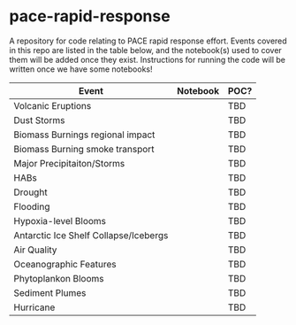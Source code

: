 # pace-rapid-response

A repository for code relating to PACE rapid response effort. Events covered in this repo are listed in the table below, and the notebook(s) used to cover them will be added once they exist. Instructions for running the code will be written once we have some notebooks!

| Event | Notebook | POC? |
|------|--------|--------|
| Volcanic Eruptions |    |  TBD  |
| Dust Storms |  | TBD | 
| Biomass Burnings regional impact |    |  TBD  |
| Biomass Burning smoke transport |   | TBD  |
| Major Precipitaiton/Storms |  | TBD | 
| HABs |    |  TBD  |
| Drought |  | TBD | 
| Flooding |  | TBD | 
| Hypoxia-level Blooms |    |  TBD  |
| Antarctic Ice Shelf Collapse/Icebergs |  | TBD | 
| Air Quality |    |  TBD  |
| Oceanographic Features |    |  TBD  |
| Phytoplankon Blooms |    |  TBD  |
| Sediment Plumes |    |  TBD  |
| Hurricane | | TBD |
